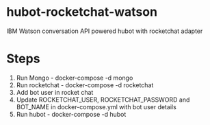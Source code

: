 # hubot-rocketchat-watson
IBM Watson conversation API powered hubot with rocketchat adapter

# Steps
1. Run Mongo - docker-compose -d mongo
2. Run rocketchat - docker-compose -d rocketchat
3. Add bot user in rocket chat
4. Update ROCKETCHAT_USER, ROCKETCHAT_PASSWORD and BOT_NAME in docker-compose.yml with bot user details
5. Run hubot - docker-compose -d hubot 
